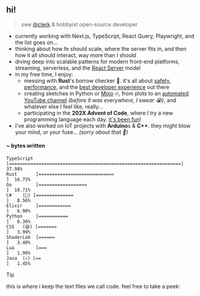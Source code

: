 ## hi!

> swe [@clerk](https://clerk.com/) & hobbyist open-source developer

- currently working with Next.js, TypeScript, React Query, Playwright, and the list goes on...
- thinking about how fe should scale, where the server fits in, and then how it all should interact, way more than I should
- diving deep into scalable patterns for modern front-end platforms, streaming, serverless, and the [React Server](https://github.com/rafaelrcamargo/r19) model
- in my free time, I enjoy:
  - messing with **Rust**'s borrow checker 👀. it's all about [safety](https://github.com/rafaelrcamargo/cout), [performance](https://github.com/rafaelrcamargo/quix), and the [best developer experience](https://github.com/rafaelrcamargo/ds) out there
  - creating sketches in Python or [Mojo](https://github.com/rafaelrcamargo/aoc/tree/main/2022/06_mojo) 🔥, from plots to an [automated YouTube channel](https://www.youtube.com/@trendinggoesbrrr) _(before it was everywhere, I swear 😭)_, and whatever else I feel like, really...
  - participating in the **202X Advent of Code**, where I try a new programming language each day. [it's been fun](https://github.com/rafaelrcamargo/aoc)!
- I've also worked on IoT projects with **Arduino**s & **C++**. they might blow your mind, or your fuse... _(sorry about that 👀)_

#### ~ bytes written

```
TypeScript [================================================================]  37.98%
Rust       [============================                                    ]  16.73%
Go         [==================                                              ]  10.71%
C#    (👾) [==============                                                  ]   8.56%
Elixir     [============                                                    ]   6.90%
Python     [===========                                                     ]   6.36%
CSS   (😅) [=======                                                         ]   3.99%
ShaderLab  [======                                                          ]   3.40%
Lua        [===                                                             ]   1.99%
Java  (💀) [==                                                              ]   1.45%
```

> [!TIP]
>
> this is where i keep the text files we call code. feel free to take a peek:
